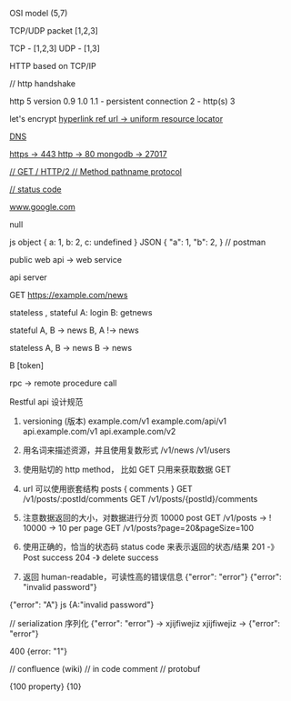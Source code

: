 OSI model (5,7)

TCP/UDP
packet
[1,2,3]

TCP - [1,2,3]
UDP - [1,3]

HTTP based on TCP/IP

// http handshake

http 5 version
0.9
1.0
1.1 - persistent connection
2 - http(s)
3

let's encrypt
<a href="" />
hyperlink ref
url -> uniform resource locator

DNS

https -> 443
http -> 80
mongodb -> 27017

// GET / HTTP/2
// Method pathname protocol

// status code

www.google.com

null

js object
{
a: 1,
b: 2,
c: undefined
}
JSON
{
"a": 1,
"b": 2,
}
// postman

public web api -> web service

api server

GET https://example.com/news

stateless , stateful
A: login
B: getnews

stateful
A, B -> news
B, A !-> news

stateless
A, B -> news
B -> news

B [token]

rpc -> remote procedure call

Restful api 设计规范

1. versioning (版本)
   example.com/v1
   example.com/api/v1
   api.example.com/v1
   api.example.com/v2

2. 用名词来描述资源，并且使用复数形式
   /v1/news
   /v1/users

3. 使用贴切的 http method， 比如 GET 只用来获取数据
   GET

4. url 可以使用嵌套结构
   posts {
   comments
   }
   GET /v1/posts/:postId/comments
   GET /v1/posts/{postId}/comments

5. 注意数据返回的大小，对数据进行分页
   10000 post
   GET /v1/posts -> ! 10000 -> 10 per page
   GET /v1/posts?page=20&pageSize=100

6. 使用正确的，恰当的状态码 status code 来表示返回的状态/结果
   201 -》 Post success
   204 -》 delete success

7. 返回 human-readable，可读性高的错误信息
   {"error": "error"}
   {"error": "invalid password"}

{"error": "A"}
js
{A:"invalid password"}

// serialization 序列化
{"error": "error"} -> xjijfiwejiz
xjijfiwejiz -> {"error": "error"}

<!-- redis -->

400
{error: "1"}

// confluence (wiki)
// in code comment
// protobuf

{100 property}
{10}
